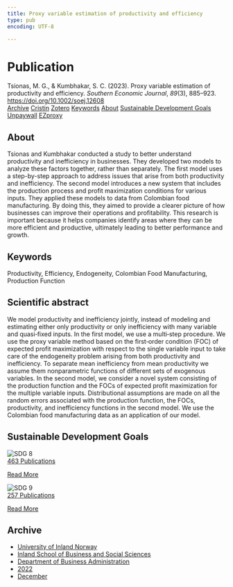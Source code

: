 ```yaml
---
title: Proxy variable estimation of productivity and efficiency
type: pub
encoding: UTF-8

---
```

<h1>Publication</h1>
<article id="csl-bib-container-VGJVF5LW" class="csl-bib-container">
  <div class="csl-bib-body"> <div class="csl-entry">Tsionas, M. G., &#38; Kumbhakar, S. C. (2023). Proxy variable estimation of productivity and efficiency. <i>Southern Economic Journal</i>, <i>89</i>(3), 885–923. <a href="https://doi.org/10.1002/soej.12608">https://doi.org/10.1002/soej.12608</a></div> </div>
  <div class="csl-bib-buttons">
    <a href="#taxonomy-article-VGJVF5LW" alt="archive" class="csl-bib-button">Archive</a>
    <a href="https://app.cristin.no/results/show.jsf?id=2089238" alt="Cristin" class="csl-bib-button">Cristin</a>
    <a href="http://zotero.org/groups/5881554/items/VGJVF5LW" alt="Zotero" class="csl-bib-button">Zotero</a>
    <a href="#keywords-article-VGJVF5LW" alt="keywords" class="csl-bib-button">Keywords</a>
    <a href="#about-article-VGJVF5LW" alt="about_pub" class="csl-bib-button">About</a>
    <a href="#sdg-article-VGJVF5LW" alt="sdg" class="csl-bib-button">Sustainable Development Goals</a>
    <a href="https://doi.org/10.1002/soej.12608" alt="Unpaywall" class="csl-bib-button">Unpaywall</a>
    <a href="https://doi.org/10.1002/soej.12608" alt="EZproxy" class="csl-bib-button">EZproxy</a>
  </div>
  <div id="csl-bib-meta-container-VGJVF5LW"></div>
</article>
<div id="csl-bib-meta-VGJVF5LW" class="csl-bib-meta">
  <article id="about-article-VGJVF5LW" class="about_pub-article">
    <h1>About</h1>
    Tsionas and Kumbhakar conducted a study to better understand productivity and inefficiency in businesses. They developed two models to analyze these factors together, rather than separately. The first model uses a step-by-step approach to address issues that arise from both productivity and inefficiency. The second model introduces a new system that includes the production process and profit maximization conditions for various inputs. They applied these models to data from Colombian food manufacturing. By doing this, they aimed to provide a clearer picture of how businesses can improve their operations and profitability. This research is important because it helps companies identify areas where they can be more efficient and productive, ultimately leading to better performance and growth.
  </article>
  <article id="keywords-article-VGJVF5LW" class="keywords-article">
    <h1>Keywords</h1>
    Productivity, Efficiency, Endogeneity, Colombian Food Manufacturing, Production Function
  </article>
  <article id="abstract-article-VGJVF5LW" class="abstract-article">
    <h1>Scientific abstract</h1>
    We model productivity and inefficiency jointly, instead of modeling and estimating either only productivity or only inefficiency with many variable and quasi‐fixed inputs. In the first model, we use a multi‐step procedure. We use the proxy variable method based on the first‐order condition (FOC) of expected profit maximization with respect to the single variable input to take care of the endogeneity problem arising from both productivity and inefficiency. To separate mean inefficiency from mean productivity we assume them nonparametric functions of different sets of exogenous variables. In the second model, we consider a novel system consisting of the production function and the FOCs of expected profit maximization for the multiple variable inputs. Distributional assumptions are made on all the random errors associated with the production function, the FOCs, productivity, and inefficiency functions in the second model. We use the Colombian food manufacturing data as an application of our model.
  </article>
  <article id="sdg-article-VGJVF5LW" class="sdg-article">
    <h1>Sustainable Development Goals</h1>
    <div class="sdg-container"><div id="sdg8" class="sdg">
        <img src="{{< params subfolder >}}images/sdg/sdg08_en.png" class="image" alt="SDG 8">
        <div class="sdg-overlay">
          <a href="{{< params subfolder >}}en/archive/?sdg=8#archive" class="sdg-publication-count"><span>463</span> Publications</a>
          <p><a href="https://sdgs.un.org/goals/goal8" class="sdg-read-more">Read More</a></p>
        </div>
      </div> <div id="sdg9" class="sdg">
        <img src="{{< params subfolder >}}images/sdg/sdg09_en.png" class="image" alt="SDG 9">
        <div class="sdg-overlay">
          <a href="{{< params subfolder >}}en/archive/?sdg=9#archive" class="sdg-publication-count"><span>257</span> Publications</a>
          <p><a href="https://sdgs.un.org/goals/goal9" class="sdg-read-more">Read More</a></p>
        </div>
      </div></div>
  </article>
  <article id="taxonomy-article-VGJVF5LW" class="taxonomy-article">
    <h1>Archive</h1>
    <ul>
      <li><a href="{{< params subfolder >}}en/archive/?key=3DCRN523">University of Inland Norway</a></li>
      <li><a href="{{< params subfolder >}}en/archive/?key=DU8Q9LN9">Inland School of Business and Social Sciences</a></li>
      <li><a href="{{< params subfolder >}}en/archive/?key=3IQA89I8">Department of Business Administration</a></li>
      <li><a href="{{< params subfolder >}}en/archive/?key=6THNNMZZ">2022</a></li>
      <li><a href="{{< params subfolder >}}en/archive/?key=BXLDSM7Q">December</a></li>
    </ul>
  </article>
</div>
